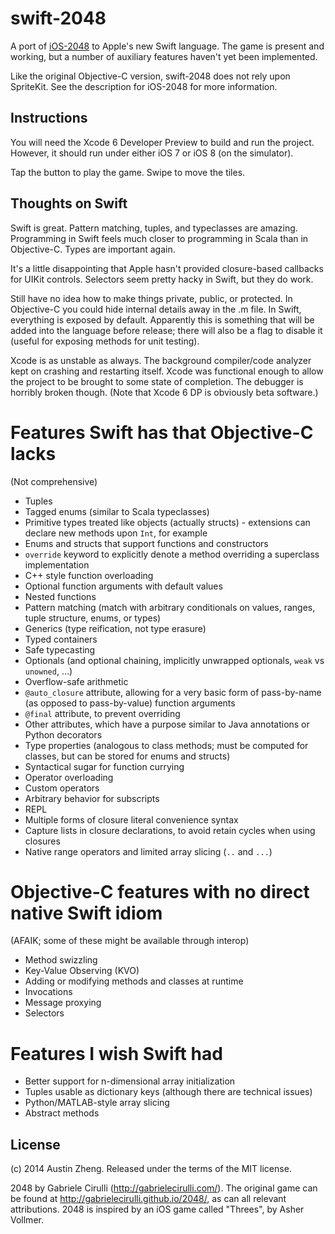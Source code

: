 swift-2048
==========

A port of [iOS-2048](https://github.com/austinzheng/iOS-2048) to Apple's new Swift language. The game is present and working, but a number of auxiliary features haven't yet been implemented.

Like the original Objective-C version, swift-2048 does not rely upon SpriteKit. See the description for iOS-2048 for more information.

Instructions
------------

You will need the Xcode 6 Developer Preview to build and run the project. However, it should run under either iOS 7 or iOS 8 (on the simulator).

Tap the button to play the game. Swipe to move the tiles.

Thoughts on Swift
-----------------

Swift is great. Pattern matching, tuples, and typeclasses are amazing. Programming in Swift feels much closer to programming in Scala than in Objective-C. Types are important again.

It's a little disappointing that Apple hasn't provided closure-based callbacks for UIKit controls. Selectors seem pretty hacky in Swift, but they do work.

Still have no idea how to make things private, public, or protected. In Objective-C you could hide internal details away in the .m file. In Swift, everything is exposed by default. Apparently this is something that will be added into the language before release; there will also be a flag to disable it (useful for exposing methods for unit testing).

Xcode is as unstable as always. The background compiler/code analyzer kept on crashing and restarting itself. Xcode was functional enough to allow the project to be brought to some state of completion. The debugger is horribly broken though. (Note that Xcode 6 DP is obviously beta software.)

Features Swift has that Objective-C lacks
=========================================
(Not comprehensive)

- Tuples
- Tagged enums (similar to Scala typeclasses)
- Primitive types treated like objects (actually structs) - extensions can declare new methods upon ``Int``, for example
- Enums and structs that support functions and constructors
- ``override`` keyword to explicitly denote a method overriding a superclass implementation
- C++ style function overloading
- Optional function arguments with default values
- Nested functions
- Pattern matching (match with arbitrary conditionals on values, ranges, tuple structure, enums, or types)
- Generics (type reification, not type erasure)
- Typed containers
- Safe typecasting
- Optionals (and optional chaining, implicitly unwrapped optionals, ``weak`` vs ``unowned``, ...)
- Overflow-safe arithmetic
- ``@auto_closure`` attribute, allowing for a very basic form of pass-by-name (as opposed to pass-by-value) function arguments
- ``@final`` attribute, to prevent overriding
- Other attributes, which have a purpose similar to Java annotations or Python decorators
- Type properties (analogous to class methods; must be computed for classes, but can be stored for enums and structs)
- Syntactical sugar for function currying
- Operator overloading
- Custom operators
- Arbitrary behavior for subscripts
- REPL
- Multiple forms of closure literal convenience syntax
- Capture lists in closure declarations, to avoid retain cycles when using closures
- Native range operators and limited array slicing (``..`` and ``...``)


Objective-C features with no direct native Swift idiom
======================================================
(AFAIK; some of these might be available through interop)

- Method swizzling
- Key-Value Observing (KVO)
- Adding or modifying methods and classes at runtime
- Invocations
- Message proxying
- Selectors


Features I wish Swift had
=========================

- Better support for n-dimensional array initialization
- Tuples usable as dictionary keys (although there are technical issues)
- Python/MATLAB-style array slicing
- Abstract methods


License
-------
(c) 2014 Austin Zheng. Released under the terms of the MIT license.

2048 by Gabriele Cirulli (http://gabrielecirulli.com/). The original game can be found at http://gabrielecirulli.github.io/2048/, as can all relevant attributions. 2048 is inspired by an iOS game called "Threes", by Asher Vollmer.
